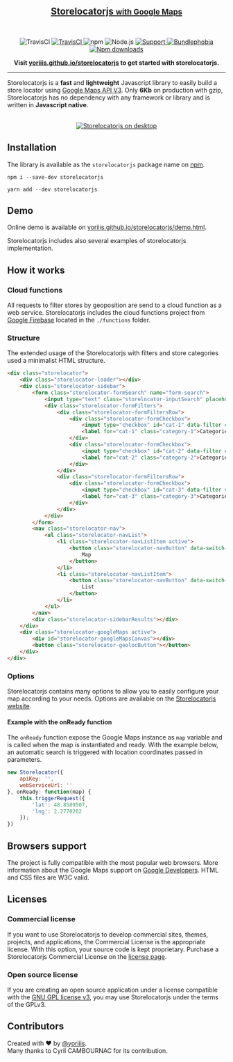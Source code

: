 <p>
    <a href="https://yoriiis.github.io/storelocatorjs" title="storelocatorjs">
        <h2 align=center>Storelocatorjs <small>with Google Maps</small></h2>
    </a>
</p><br />
<p align="center">
    <img alt="TravisCI" src="https://img.shields.io/badge/storelocatorjs-v2.0.0-546e7a.svg?style=for-the-badge">
    <a href="https://travis-ci.com/yoriiis/storelocatorjs">
        <img alt="TravisCI" src="https://img.shields.io/travis/yoriiis/storelocatorjs?style=for-the-badge">
    </a>
    <img alt="npm" src="https://img.shields.io/npm/v/storelocatorjs?style=for-the-badge">
    <img alt="Node.js" src="https://img.shields.io/node/v/storelocatorjs?style=for-the-badge">
    <a href="https://gitter.im/storelocatorjs/storelocator">
        <img alt="Support" src="https://img.shields.io/gitter/room/yoriiis/storelocatorjs?color=%2345cba1&style=for-the-badge">
    </a>
    <a href="https://bundlephobia.com/result?p=fela@latest">
        <img alt="Bundlephobia" src="https://img.shields.io/bundlephobia/minzip/storelocatorjs?style=for-the-badge">
    </a>
    <a href="https://npmjs.com/package/chunks-webpack-plugin">
        <img alt="Npm downloads" src="https://img.shields.io/npm/dm/storelocatorjs?color=fb3e44&label=npm%20downloads&style=for-the-badge">
    </a>
</p>

<p align="center">
    <strong>Visit <a href="https://yoriiis.github.io/storelocatorjs" title="yoriiis.github.io/storelocatorjs">yoriiis.github.io/storelocatorjs</a> to get started with storelocatorjs.</strong>
</p>

---

Storelocatorjs is a **fast** and **lightweight** Javascript library to easily build a store locator using <a href="https://developers.google.com/maps/documentation/javascript/" target="_blank" title="Documentation">Google Maps API V3</a>. Only **6Kb** on production with gzip, Storelocatorjs has no dependency with any framework or library and is written in **Javascript native**.<br /><br />

<center style="image-rendering: -webkit-optimize-contrast;">
    <a href="https://yoriiis.github.io/storelocatorjs/demo" title="Storelocatorjs demo">
        <img src="https://yoriiis.github.io/storelocatorjs/images/desktop.jpg" alt="Storelocatorjs on desktop" />
    </a>
</center>

## Installation

The library is available as the `storelocatorjs` package name on [npm](https://www.npmjs.com/package/storelocatorjs).

```
npm i --save-dev storelocatorjs
```
```
yarn add --dev storelocatorjs
```

## Demo

Online demo is available on [yoriiis.github.io/storelocatorjs/demo.html](https://yoriiis.github.io/storelocatorjs/demo.html).

Storelocatorjs includes also several examples of storelocatorjs implementation.

## How it works

### Cloud functions

All requests to filter stores by geoposition are send to a cloud function as a web service. Storelocatorjs includes the cloud functions project from [Google Firebase](https://firebase.google.com/docs/functions) located in the `./functions` folder.

### Structure

The extended usage of the Storelocatorjs with filters and store categories used a minimalist HTML structure.

```html
<div class="storelocator">
    <div class="storelocator-loader"></div>
    <div class="storelocator-sidebar">
        <form class="storelocator-formSearch" name="form-search">
            <input type="text" class="storelocator-inputSearch" placeholder="Enter a location" autocomplete="off" />
            <div class="storelocator-formFilters">
                <div class="storelocator-formFiltersRow">
                    <div class="storelocator-formCheckbox">
                        <input type="checkbox" id="cat-1" data-filter checked="checked" value="1" />
                        <label for="cat-1" class="category-1">Categorie 1</label>
                    </div>
                    <div class="storelocator-formCheckbox">
                        <input type="checkbox" id="cat-2" data-filter checked="checked" value="2" />
                        <label for="cat-2" class="category-2">Categorie 2</label>
                    </div>
                </div>
                <div class="storelocator-formFiltersRow">
                    <div class="storelocator-formCheckbox">
                        <input type="checkbox" id="cat-3" data-filter value="3" />
                        <label for="cat-3" class="category-3">Categorie 3</label>
                    </div>
                </div>
            </div>
        </form>
        <nav class="storelocator-nav">
            <ul class="storelocator-navList">
                <li class="storelocator-navListItem active">
                    <button class="storelocator-navButton" data-switch-view data-target="map">
                        Map
                    </button>
                </li>
                <li class="storelocator-navListItem">
                    <button class="storelocator-navButton" data-switch-view data-target="list">
                        List
                    </button>
                </li>
            </ul>
        </nav>
        <div class="storelocator-sidebarResults"></div>
    </div>
    <div class="storelocator-googleMaps active">
        <div id="storelocator-googleMapsCanvas"></div>
        <button class="storelocator-geolocButton"></button>
    </div>
</div>
```

### Options

Storelocatorjs contains many options to allow you to easily configure your map according to your needs. Options are available on the [Storelocatorjs website](https://yoriiis.github.io/storelocatorjs/available-options.html).

#### Example with the onReady function

The `onReady` function expose the Google Maps instance as `map` variable and is called when the map is instantiated and ready. With the example below, an automatic search is triggered with location coordinates passed in parameters.

```javascript
new Storelocator({
    apiKey: '',
    webServiceUrl: ''
}, onReady: function(map) {
    this.triggerRequest({
        'lat': 48.8589507,
        'lng': 2.2770202
    });
})
```

## Browsers support

The project is fully compatible with the most popular web browsers. More information about the Google Maps support on <a href="https://developers.google.com/maps/documentation/javascript/browsersupport?hl=fr" target="_blank" title="Google Maps support">Google Developers</a>. HTML and CSS files are W3C valid.

## Licenses

### Commercial license

If you want to use Storelocatorjs to develop commercial sites, themes, projects, and applications, the Commercial License is the appropriate license. With this option, your source code is kept proprietary.
Purchase a Storelocatorjs Commercial License on the [license page](https://yoriiis.github.io/storelocatorjs/licenses.html#purchasing).

### Open source license

If you are creating an open source application under a license compatible with the [GNU GPL license v3](https://www.gnu.org/licenses/gpl-3.0.html), you may use Storelocatorjs under the terms of the GPLv3.

## Contributors

Created with ♥ by [@yoriiis](http://github.com/yoriiis).<br />
Many thanks to Cyril CAMBOURNAC for its contribution.

